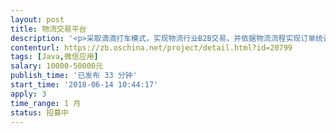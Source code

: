```yaml
---                
layout: post       
title: 物流交易平台           
description: '<p>采取滴滴打车模式，实现物流行业B2B交易，并依据物流流程实现订单统计、车辆跟踪、二维码货物交接验收、物流网点管理，后台实现各类数据批量分析统计功能、导入导出、并实现统一对外接口。</p>'     
contenturl: https://zb.oschina.net/project/detail.html?id=20799      
tags: [Java,微信应用]            
salary: 10000-50000元          
publish_time: '已发布 33 分钟'         
start_time: '2018-06-14 10:44:17'           
apply: 3                   
time_range: 1 月              
status: 招募中                  
---                 
```

